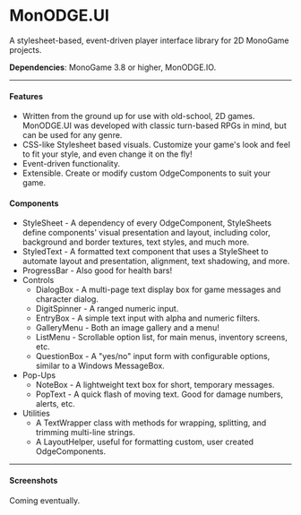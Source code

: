 # MonODGE.UI
A stylesheet-based, event-driven player interface library for 2D MonoGame projects.

**Dependencies**: MonoGame 3.8 or higher, MonODGE.IO.

---

#### Features

- Written from the ground up for use with old-school, 2D games. 
MonODGE.UI was developed with classic turn-based RPGs in mind, but can be used for any genre.
- CSS-like Stylesheet based visuals.
Customize your game's look and feel to fit your style, and even change it on the fly!
- Event-driven functionality.
- Extensible. Create or modify custom OdgeComponents to suit your game.

#### Components

- StyleSheet - A dependency of every OdgeComponent, StyleSheets define components' visual presentation and layout, including color, background and border textures, text styles, and much more. 
- StyledText - A formatted text component that uses a StyleSheet to automate layout and presentation, alignment, text shadowing, and more.
- ProgressBar - Also good for health bars!
- Controls
  - DialogBox - A multi-page text display box for game messages and character dialog.
  - DigitSpinner - A ranged numeric input.
  - EntryBox - A simple text input with alpha and numeric filters.
  - GalleryMenu - Both an image gallery and a menu!
  - ListMenu - Scrollable option list, for main menus, inventory screens, etc.
  - QuestionBox - A "yes/no" input form with configurable options, similar to a Windows MessageBox.
- Pop-Ups
  - NoteBox - A lightweight text box for short, temporary messages.
  - PopText - A quick flash of moving text. Good for damage numbers, alerts, etc.
- Utilities
  - A TextWrapper class with methods for wrapping, splitting, and trimming multi-line strings.
  - A LayoutHelper, useful for formatting custom, user created OdgeComponents.

---

#### Screenshots

Coming eventually.